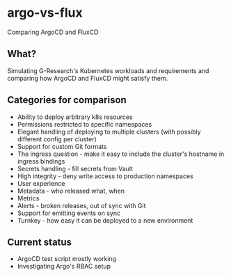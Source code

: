 # argo-vs-flux
Comparing ArgoCD and FluxCD

## What?
Simulating G-Research's Kubernetes workloads and requirements and comparing how ArgoCD and FluxCD might satisfy them.

## Categories for comparison

- Ability to deploy arbitrary k8s resources
- Permissions restricted to specific namespaces
- Elegant handling of deploying to multiple clusters (with possibly different config per cluster)
- Support for custom Git formats
- The ingress question - make it easy to include the cluster's hostname in ingress bindings
- Secrets handling - fill secrets from Vault
- High integrity - deny write access to production namespaces
- User experience
- Metadata - who released what, when
- Metrics
- Alerts - broken releases, out of sync with Git
- Support for emitting events on sync
- Turnkey - how easy it can be deployed to a new environment

## Current status
- ArgoCD test script mostly working
- Investigating Argo's RBAC setup